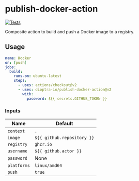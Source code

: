 # publish-docker-action

[![Tests](https://github.com/dioptra-io/publish-docker-action/actions/workflows/tests.yml/badge.svg)](https://github.com/dioptra-io/publish-docker-action/actions/workflows/tests.yml)

Composite action to build and push a Docker image to a registry.

## Usage

```yaml
name: Docker
on: [push]
jobs:
  build:
    runs-on: ubuntu-latest
    steps:
      - uses: actions/checkout@v2
      - uses: dioptra-io/publish-docker-action@v2
        with:
          password: ${{ secrets.GITHUB_TOKEN }}
```

### Inputs

Name        | Default
------------|--------
`context`   | `.`
`image`     | `${{ github.repository }}`
`registry`  | `ghcr.io`
`username`  | `${{ github.actor }}`
`password`  | None
`platforms` | `linux/amd64`
`push`      | `true`
